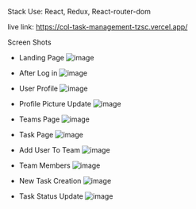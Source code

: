 Stack Use: React, Redux, React-router-dom

live link: https://col-task-management-tzsc.vercel.app/


Screen Shots

- Landing Page
  ![image](https://github.com/sadman59m/col-task-management/assets/79523082/81fa2794-d16c-4f93-bf2b-06354f577074)

- After Log in
  ![image](https://github.com/sadman59m/col-task-management/assets/79523082/48b37046-87a0-4aed-82e3-2a8d041ff174)

- User Profile
  ![image](https://github.com/sadman59m/col-task-management/assets/79523082/16e575ea-618c-4645-8cc5-8a3c6494b37a)

- Profile Picture Update
  ![image](https://github.com/sadman59m/col-task-management/assets/79523082/058c68f7-a466-4143-865a-3ae68e3943e5)

- Teams Page
  ![image](https://github.com/sadman59m/col-task-management/assets/79523082/8acd86c2-a025-4f17-8457-6c7d9e0ea9ee)

- Task Page
  ![image](https://github.com/sadman59m/col-task-management/assets/79523082/4961704f-1026-4718-b32c-aefe1341439a)

- Add User To Team
  ![image](https://github.com/sadman59m/col-task-management/assets/79523082/be3f9295-1158-40ce-9944-b2661d232e2c)

- Team Members
  ![image](https://github.com/sadman59m/col-task-management/assets/79523082/fe70e5b5-565d-454f-8fca-bbc821aff1f5)

- New Task Creation
  ![image](https://github.com/sadman59m/col-task-management/assets/79523082/16488d9f-46c7-4abf-a7a1-0350c236a794)

- Task Status Update
  ![image](https://github.com/sadman59m/col-task-management/assets/79523082/a669a73a-5ff1-46ff-bd30-f54b3474c828)









